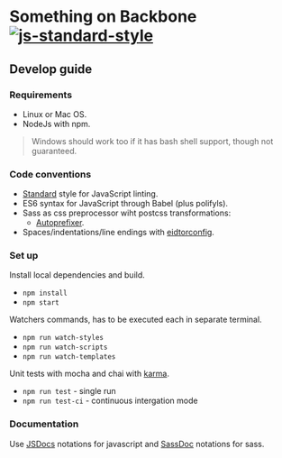 # Something on Backbone [![js-standard-style](https://img.shields.io/badge/code%20style-standard-brightgreen.svg)](http://standardjs.com/)

## Develop guide

### Requirements

- Linux or Mac OS.
- NodeJs with npm.

> Windows should work too if it has bash shell support, though not guaranteed.

### Code conventions

- [Standard][lint] style for JavaScript linting.
- ES6 syntax for JavaScript through Babel (plus polifyls).
- Sass as css preprocessor wiht postcss transformations:
    - [Autoprefixer][autoprefixer].
- Spaces/indentations/line endings with [eidtorconfig][editorconfig].

### Set up

Install local dependencies and build.

- `npm install`
- `npm start`

Watchers commands, has to be executed each in separate terminal.

- `npm run watch-styles`
- `npm run watch-scripts`
- `npm run watch-templates`

Unit tests with mocha and chai with [karma][karma].

- `npm run test` - single run
- `npm run test-ci` - continuous intergation mode

### Documentation

Use [JSDocs][jsdocs] notations for javascript and [SassDoc][sassdoc] notations for sass.

[lint]: http://standardjs.com/rules.html
[karma]: https://karma-runner.github.io/0.13/index.html
[autoprefixer]: https://github.com/postcss/autoprefixer
[editorconfig]: http://editorconfig.org/
[jsdocs]: http://usejsdoc.org/
[sassdoc]: http://sassdoc.com/
